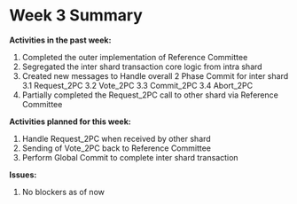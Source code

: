 # Week 3 Summary
<strong>Activities in the past week:</strong>
1. Completed the outer implementation of Reference Committee
2. Segregated the inter shard transaction core logic from intra shard
3. Created new messages to Handle overall 2 Phase Commit for inter shard
    3.1 Request_2PC
    3.2 Vote_2PC
    3.3 Commit_2PC
    3.4 Abort_2PC
4. Partially completed the Request_2PC call to other shard via 
Reference Committee

<strong>Activities planned for this week:</strong>
1. Handle Request_2PC when received by other shard
2. Sending of Vote_2PC back to Reference Committee
3. Perform Global Commit to complete inter shard transaction

<strong>Issues:</strong>
1. No blockers as of now
